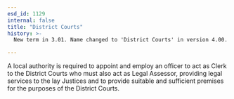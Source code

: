 ```yaml
---
esd_id: 1129
internal: false
title: "District Courts"
history: >-
  New term in 3.01. Name changed to 'District Courts' in version 4.00.

---
```


A local authority is required  to appoint and employ an officer to act as Clerk to the District Courts who must also act as Legal Assessor, providing legal services to the lay Justices and to provide suitable and sufficient premises for the purposes of the District Courts.

